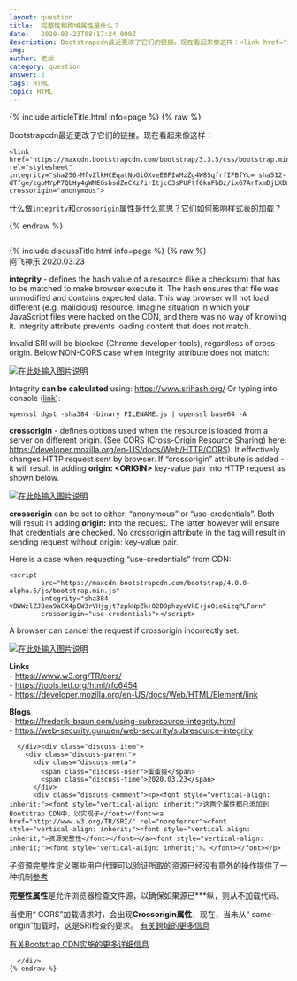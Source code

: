 ```yaml
---
layout: question
title:  完整性和跨域属性是什么？
date:   2020-03-23T08:17:24.000Z
description: Bootstrapcdn最近更改了它们的链接。现在看起来像这样：<link href="https //maxcdn.bootstrapcdn.com...
img: 
author: 老丝
category: question
answer: 2
tags: HTML
topic: HTML
---
```

<div class="article-root">
  <div class="article">
    {% include articleTitle.html info=page %}
    {% raw %}
    <div class="article-content"><p><font style="vertical-align: inherit;"><font style="vertical-align: inherit;">Bootstrapcdn最近更改了它们的链接。</font><font style="vertical-align: inherit;">现在看起来像这样：</font></font></p>

<pre><code>&lt;link href="https://maxcdn.bootstrapcdn.com/bootstrap/3.3.5/css/bootstrap.min.css" <font></font>
rel="stylesheet" <font></font>
integrity="sha256-MfvZlkHCEqatNoGiOXveE8FIwMzZg4W85qfrfIFBfYc= sha512-dTfge/zgoMYpP7QbHy4gWMEGsbsdZeCXz7irItjcC3sPUFtf0kuFbDz/ixG7ArTxmDjLXDmezHubeNikyKGVyQ==" <font></font>
crossorigin="anonymous"&gt;<font></font>
</code></pre>

<p><font style="vertical-align: inherit;"><font style="vertical-align: inherit;">什么做</font></font><code>integrity</code><font style="vertical-align: inherit;"><font style="vertical-align: inherit;">和</font></font><code>crossorigin</code><font style="vertical-align: inherit;"><font style="vertical-align: inherit;">属性是什么意思？</font><font style="vertical-align: inherit;">它们如何影响样式表的加载？</font></font></p></div>
    {% endraw %}
  </div>
  <p style="height: 0;width:0;overflow: hidden;"> 第2985篇《完整性和跨域属性是什么？》来自Winter(https://github.com/aiyld/aiyld.github.io)的站点</p>
  <div class="discuss-wrapper">
    {% include discussTitle.html info=page %}
    {% raw %}
    <div class="discuss-item">
        <div class="discuss-parent">
          <div class="discuss-meta">
            <span class="discuss-user">阿飞神乐</span>
            <span class="discuss-time">2020.03.23</span>
          </div>
          <div class="discuss-comment"><p><strong>integrity</strong> - defines the hash value of a resource (like a checksum) that has to be matched to make browser execute it. The hash ensures that file was unmodified and contains expected data. This way browser will not load different (e.g. malicious) resource. Imagine situation in which your JavaScript files were hacked on the CDN, and there was no way of knowing it. Integrity attribute prevents loading content that does not match.</p>

<p>Invalid SRI will be blocked (Chrome developer-tools), regardless of cross-origin. Below NON-CORS case when integrity attribute does not match:</p>

<p><a href="https://i.stack.imgur.com/44RQB.png" rel="noreferrer"><img src="https://i.stack.imgur.com/44RQB.png" alt="在此处输入图片说明"></a></p>

<p>Integrity <strong>can be calculated</strong> using: <a href="https://www.srihash.org/" rel="noreferrer">https://www.srihash.org/</a>
Or typing into console (<a href="https://www.srihash.org/" rel="noreferrer">link</a>):</p>

<pre><code>openssl dgst -sha384 -binary FILENAME.js | openssl base64 -A
</code></pre>

<p><strong>crossorigin</strong> - defines options used when the resource is loaded from a server on different origin. (See CORS (Cross-Origin Resource Sharing) here: <a href="https://developer.mozilla.org/en-US/docs/Web/HTTP/CORS" rel="noreferrer">https://developer.mozilla.org/en-US/docs/Web/HTTP/CORS</a>). It effectively changes HTTP request sent by browser. If “crossorigin” attribute is added - it will result in adding <strong>origin: &lt;ORIGIN&gt;</strong> key-value pair into HTTP request as shown below.</p>

<p><a href="https://i.stack.imgur.com/Mh72m.png" rel="noreferrer"><img src="https://i.stack.imgur.com/Mh72m.png" alt="在此处输入图片说明"></a></p>

<p><strong>crossorigin</strong> can be set to either: “anonymous” or “use-credentials”. Both will result in adding <strong>origin:</strong> into the request. The latter however will ensure that credentials are checked. No crossorigin attribute in the tag will result in sending request without origin: key-value pair.</p>

<p>Here is a case when requesting “use-credentials” from CDN:</p>

<pre><code>&lt;script <font></font>
        src="https://maxcdn.bootstrapcdn.com/bootstrap/4.0.0-alpha.6/js/bootstrap.min.js"<font></font>
        integrity="sha384-vBWWzlZJ8ea9aCX4pEW3rVHjgjt7zpkNpZk+02D9phzyeVkE+jo0ieGizqPLForn" <font></font>
        crossorigin="use-credentials"&gt;&lt;/script&gt;<font></font>
</code></pre>

<p>A browser can cancel the request if crossorigin incorrectly set.</p>

<p><a href="https://i.stack.imgur.com/pI33t.png" rel="noreferrer"><img src="https://i.stack.imgur.com/pI33t.png" alt="在此处输入图片说明"></a></p>

<p><strong>Links</strong> <br>
- <a href="https://www.w3.org/TR/cors/" rel="noreferrer">https://www.w3.org/TR/cors/</a> <br>
- <a href="https://tools.ietf.org/html/rfc6454" rel="noreferrer">https://tools.ietf.org/html/rfc6454</a> <br>
- <a href="https://developer.mozilla.org/en-US/docs/Web/HTML/Element/link" rel="noreferrer">https://developer.mozilla.org/en-US/docs/Web/HTML/Element/link</a> <br></p>

<p><strong>Blogs</strong> <br>
- <a href="https://frederik-braun.com/using-subresource-integrity.html" rel="noreferrer">https://frederik-braun.com/using-subresource-integrity.html</a> <br>
- <a href="https://web-security.guru/en/web-security/subresource-integrity" rel="noreferrer">https://web-security.guru/en/web-security/subresource-integrity</a> <br></p></div>
        </div>
        
      </div><div class="discuss-item">
        <div class="discuss-parent">
          <div class="discuss-meta">
            <span class="discuss-user">蛋蛋猿</span>
            <span class="discuss-time">2020.03.23</span>
          </div>
          <div class="discuss-comment"><p><font style="vertical-align: inherit;"><font style="vertical-align: inherit;">这两个属性都已添加到Bootstrap CDN中，以实现子</font></font><a href="http://www.w3.org/TR/SRI/" rel="noreferrer"><font style="vertical-align: inherit;"><font style="vertical-align: inherit;">资源完整性</font></font></a><font style="vertical-align: inherit;"><font style="vertical-align: inherit;">。</font></font></p>

<p><font style="vertical-align: inherit;"><font style="vertical-align: inherit;">子资源完整性定义哪些用户代理可以验证所取的资源已经没有意外的操作提供了一种机制</font></font><a href="https://code.google.com/p/chromium/issues/detail?id=355467" rel="noreferrer"><font style="vertical-align: inherit;"><font style="vertical-align: inherit;">参考</font></font></a></p>

<p><strong><font style="vertical-align: inherit;"><font style="vertical-align: inherit;">完整性属性</font></font></strong><font style="vertical-align: inherit;"><font style="vertical-align: inherit;">是允许浏览器检查文件源，以确保如果源已***纵，则从不加载代码。</font></font></p>

<p><strong><font style="vertical-align: inherit;"></font></strong><font style="vertical-align: inherit;"><font style="vertical-align: inherit;">当使用“ CORS”加载请求时，会出现</font><strong><font style="vertical-align: inherit;">Crossorigin属性</font></strong><font style="vertical-align: inherit;">，现在，当未从“ same-origin”加载时，这是SRI检查的要求。
</font></font><a href="https://www.npmjs.com/package/ember-cli-sri#crossorigin-attribute" rel="noreferrer"><font style="vertical-align: inherit;"><font style="vertical-align: inherit;">有关跨域的更多信息</font></font></a></p>

<p><a href="https://github.com/MaxCDN/bootstrap-cdn/issues/555" rel="noreferrer"><font style="vertical-align: inherit;"><font style="vertical-align: inherit;">有关Bootstrap CDN实施的更多详细信息</font></font></a></p></div>
        </div>
        
      </div>
    {% endraw %}
  </div>
<div>
